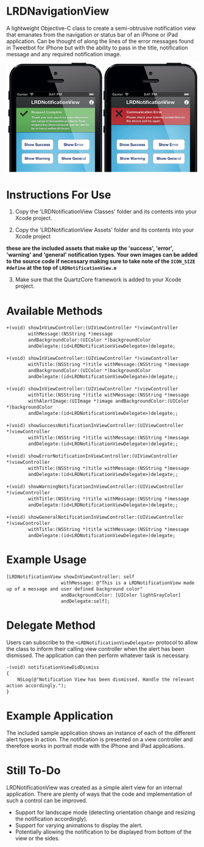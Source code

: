 LRDNavigationView
=================

A lightweight Objective-C class to create a semi-obtrusive notification view that emanates from the navigation or status bar of an iPhone or iPad application. Can be thought of along the lines of the error messages found in Tweetbot for 
iPhone but with the ability to pass in the title, notification message and any required notification image.

![Success](/successerror.png "LRDNotificationView Sucess")

Instructions For Use
====================

1) Copy the 'LRDNotificationView Classes' folder and its contents into your Xcode project.

2) Copy the 'LRDNotificationView Assets' folder and its contents into your Xcode project 

**these are the included assets that make up the 'success', 'error', 'warning' and 'general' notification types. Your own images can be added to the source code if necessary making sure to take note of the ```ICON_SIZE``` ```#define``` at the top of ```LRDNotificationView.m```**

3) Make sure that the QuartzCore framework is added to your Xcode project.

Available Methods
=================

    +(void) showInViewController:(UIViewController *)viewController 
            withMessage:(NSString *)message 
            andBackgroundColor:(UIColor *)backgroundColor 
            andDelegate:(id<LRDNotificationViewDelegate>)delegate;

    +(void) showInViewController:(UIViewController *)viewController 
            withTitle:(NSString *)title withMessage:(NSString *)message 
            andBackgroundColor:(UIColor *)backgroundColor 
            andDelegate:(id<LRDNotificationViewDelegate>)delegate;;

    +(void) showInViewController:(UIViewController *)viewController 
            withTitle:(NSString *)title withMessage:(NSString *)message 
            withAlertImage:(UIImage *)image andBackgroundColor:(UIColor *)backgroundColor 
            andDelegate:(id<LRDNotificationViewDelegate>)delegate;;

    +(void) showSuccessNotificationInViewController:(UIViewController *)viewController 
            withTitle:(NSString *)title withMessage:(NSString *)message 
            andDelegate:(id<LRDNotificationViewDelegate>)delegate;;

    +(void) showErrorNotificationInViewController:(UIViewController *)viewController 
            withTitle:(NSString *)title withMessage:(NSString *)message 
            andDelegate:(id<LRDNotificationViewDelegate>)delegate;;

    +(void) showWarningNotificationInViewController:(UIViewController *)viewController 
            withTitle:(NSString *)title withMessage:(NSString *)message 
            andDelegate:(id<LRDNotificationViewDelegate>)delegate;;

    +(void) showGeneralNotificationInViewController:(UIViewController *)viewController 
            withTitle:(NSString *)title withMessage:(NSString *)message 
            andDelegate:(id<LRDNotificationViewDelegate>)delegate;

Example Usage
=============

    [LRDNotificationView showInViewController: self 
                        withMessage: @"This is a LRDNotificationView made up of a message and user defined background color" 
                        andBackgroundColor: [UIColor lightGrayColor] 
                        andDelegate:self];
    
Delegate Method
===============

Users can subscribe to the ```<LRDNotificationViewDelegate>``` protocol to allow the class to inform their calling view controller when the alert has been dismissed. The application can then perform whatever task is necessary.

    -(void) notificationViewDidDismiss
    {
        NSLog(@"Notification View has been dismissed. Handle the relevant action accordingly.");
    }

Example Application
===================

The included sample application shows an instance of each of the different alert types in action. The notification is presented on a view controller and therefore works in portrait mode with the iPhone and iPad applications.

Still To-Do
===============

LRDNotificationView was created as a simple alert view for an internal application. There are plenty of ways that the code and implementation of such a control can be improved.
- Support for landscape mode (detecting orientation change and resizing the notification accordingly).
- Support for varying animations to display the alert.
- Potentially allowing the notification to be displayed from bottom of the view or the sides.
    
